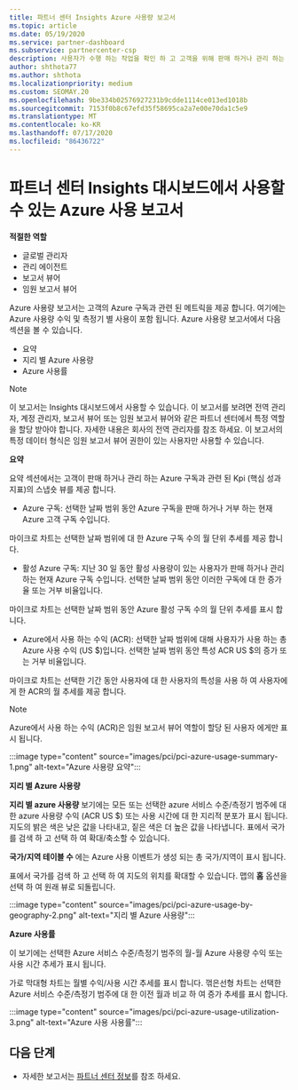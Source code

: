 ```yaml
---
title: 파트너 센터 Insights Azure 사용량 보고서
ms.topic: article
ms.date: 05/19/2020
ms.service: partner-dashboard
ms.subservice: partnercenter-csp
description: 사용자가 수행 하는 작업을 확인 하 고 고객을 위해 판매 하거나 관리 하는 Azure 구독 사용과 관련 하 여 개선할 수 있는 위치를 확인 하세요.
author: shthota77
ms.author: shthota
ms.localizationpriority: medium
ms.custom: SEOMAY.20
ms.openlocfilehash: 9be334b02576927231b9cdde1114ce013ed1018b
ms.sourcegitcommit: 7153f0b8c67efd35f58695ca2a7e00e70da1c5e9
ms.translationtype: MT
ms.contentlocale: ko-KR
ms.lasthandoff: 07/17/2020
ms.locfileid: "86436722"
---
```

# <a name="azure-usage-report-available-from-the-partner-center-insights-dashboard"></a>파트너 센터 Insights 대시보드에서 사용할 수 있는 Azure 사용 보고서

**적절한 역할**
- 글로벌 관리자
- 관리 에이전트
- 보고서 뷰어
- 임원 보고서 뷰어

Azure 사용량 보고서는 고객의 Azure 구독과 관련 된 메트릭을 제공 합니다. 여기에는 Azure 사용량 수익 및 측정기 별 사용이 포함 됩니다. Azure 사용량 보고서에서 다음 섹션을 볼 수 있습니다.

- 요약
- 지리 별 Azure 사용량
- Azure 사용률

 > [!NOTE]
 > 이 보고서는 Insights 대시보드에서 사용할 수 있습니다. 이 보고서를 보려면 전역 관리자, 계정 관리자, 보고서 뷰어 또는 임원 보고서 뷰어와 같은 파트너 센터에서 특정 역할을 할당 받아야 합니다. 자세한 내용은 회사의 전역 관리자를 참조 하세요. 이 보고서의 특정 데이터 형식은 임원 보고서 뷰어 권한이 있는 사용자만 사용할 수 있습니다.

**요약**

요약 섹션에서는 고객이 판매 하거나 관리 하는 Azure 구독과 관련 된 Kpi (핵심 성과 지표)의 스냅숏 뷰를 제공 합니다.  

- Azure 구독: 선택한 날짜 범위 동안 Azure 구독을 판매 하거나 거부 하는 현재 Azure 고객 구독 수입니다.

마이크로 차트는 선택한 날짜 범위에 대 한 Azure 구독 수의 월 단위 추세를 제공 합니다.
- 활성 Azure 구독: 지난 30 일 동안 활성 사용량이 있는 사용자가 판매 하거나 관리 하는 현재 Azure 구독 수입니다.
선택한 날짜 범위 동안 이러한 구독에 대 한 증가율 또는 거부 비율입니다.

마이크로 차트는 선택한 날짜 범위 동안 Azure 활성 구독 수의 월 단위 추세를 표시 합니다.

- Azure에서 사용 하는 수익 (ACR): 선택한 날짜 범위에 대해 사용자가 사용 하는 총 Azure 사용 수익 (US $)입니다.
선택한 날짜 범위 동안 특성 ACR US $의 증가 또는 거부 비율입니다. 

마이크로 차트는 선택한 기간 동안 사용자에 대 한 사용자의 특성을 사용 하 여 사용자에 게 한 ACR의 월 추세를 제공 합니다.


> [!NOTE]
 > Azure에서 사용 하는 수익 (ACR)은 임원 보고서 뷰어 역할이 할당 된 사용자 에게만 표시 됩니다.

:::image type="content" source="images/pci/pci-azure-usage-summary-1.png" alt-text="Azure 사용량 요약":::

**지리 별 Azure 사용량**

**지리 별 azure 사용량** 보기에는 모든 또는 선택한 azure 서비스 수준/측정기 범주에 대 한 azure 사용량 수익 (ACR US $) 또는 사용 시간에 대 한 지리적 분포가 표시 됩니다. 지도의 밝은 색은 낮은 값을 나타내고, 짙은 색은 더 높은 값을 나타냅니다. 표에서 국가를 검색 하 고 선택 하 여 확대/축소할 수 있습니다. 

**국가/지역 테이블 수** 에는 Azure 사용 이벤트가 생성 되는 총 국가/지역이 표시 됩니다.

표에서 국가를 검색 하 고 선택 하 여 지도의 위치를 확대할 수 있습니다. 맵의 **홈** 옵션을 선택 하 여 원래 뷰로 되돌립니다.

:::image type="content" source="images/pci/pci-azure-usage-by-geography-2.png" alt-text="지리 별 Azure 사용량":::

**Azure 사용률**

이 보기에는 선택한 Azure 서비스 수준/측정기 범주의 월-월 Azure 사용량 수익 또는 사용 시간 추세가 표시 됩니다. 

가로 막대형 차트는 월별 수익/사용 시간 추세를 표시 합니다. 꺾은선형 차트는 선택한 Azure 서비스 수준/측정기 범주에 대 한 이전 월과 비교 하 여 증가 추세를 표시 합니다.

:::image type="content" source="images/pci/pci-azure-usage-utilization-3.png" alt-text="Azure 사용 사용률":::

## <a name="next-steps"></a>다음 단계

- 자세한 보고서는 [파트너 센터 정보](partner-center-insights.md)를 참조 하세요.
